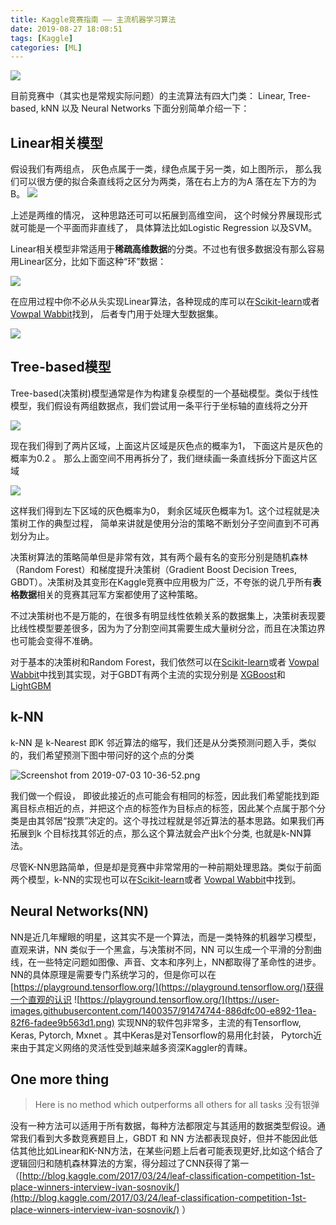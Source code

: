 ```yaml
---
title: Kaggle竞赛指南 —— 主流机器学习算法
date: 2019-08-27 18:08:51
tags: [Kaggle]
categories: [ML]
---
```

![](https://user-images.githubusercontent.com/1400357/91473128-58bdf480-e890-11ea-9db0-7339c430e9e0.png)


目前竞赛中（其实也是常规实际问题）的主流算法有四大门类：  Linear, Tree-based, kNN 以及 Neural Networks 下面分别简单介绍一下：

## Linear相关模型

假设我们有两组点， 灰色点属于一类，绿色点属于另一类，如上图所示， 那么我们可以很方便的拟合条直线将之区分为两类，落在右上方的为A 落在左下方的为B。
![](https://user-images.githubusercontent.com/1400357/91473847-5d36dd00-e891-11ea-93aa-8ce12b55e02c.png)


上述是两维的情况， 这种思路还可可以拓展到高维空间， 这个时候分界展现形式就可能是一个平面而非直线了， 具体算法比如Logistic Regression 以及SVM。

Linear相关模型非常适用于**稀疏高维数据**的分类。不过也有很多数据没有那么容易用Linear区分，比如下面这种“环”数据：

![](https://upload-images.jianshu.io/upload_images/1886630-ba74277e84f5ec61.png)

在应用过程中你不必从头实现Linear算法，各种现成的库可以在[Scikit-learn](https://scikit-learn.org/stable/)或者 [Vowpal Wabbit](https://github.com/VowpalWabbit/vowpal_wabbit/wiki)找到， 后者专门用于处理大型数据集。

![](https://user-images.githubusercontent.com/1400357/91473985-8e171200-e891-11ea-873a-234e271098ac.png)


## Tree-based模型

Tree-based(决策树)模型通常是作为构建复杂模型的一个基础模型。类似于线性模型，我们假设有两组数据点，我们尝试用一条平行于坐标轴的直线将之分开

![](https://user-images.githubusercontent.com/1400357/91474073-aab34a00-e891-11ea-9945-5a4b4d09158f.png)

现在我们得到了两片区域，上面这片区域是灰色点的概率为1， 下面这片是灰色的概率为0.2 。 那么上面空间不用再拆分了，我们继续画一条直线拆分下面这片区域

![](https://user-images.githubusercontent.com/1400357/91474155-c1f23780-e891-11ea-80e6-5fb31d16a129.png)

这样我们得到左下区域的灰色概率为0， 剩余区域灰色概率为1。这个过程就是决策树工作的典型过程， 简单来讲就是使用分治的策略不断划分子空间直到不可再划分为止。

决策树算法的策略简单但是非常有效，其有两个最有名的变形分别是随机森林（Random Forest）和梯度提升决策树（Gradient Boost Decision Trees, GBDT）。决策树及其变形在Kaggle竞赛中应用极为广泛，不夸张的说几乎所有**表格数据**相关的竞赛其冠军方案都使用了这种策略。

不过决策树也不是万能的，在很多有明显线性依赖关系的数据集上，决策树表现要比线性模型要差很多，因为为了分割空间其需要生成大量树分岔，而且在决策边界也可能会变得不准确。

对于基本的决策树和Random Forest，我们依然可以在[Scikit-learn](https://scikit-learn.org/stable/)或者 [Vowpal Wabbit](https://github.com/VowpalWabbit/vowpal_wabbit/wiki)中找到其实现，对于GBDT有两个主流的实现分别是 [XGBoost](https://xgboost.readthedocs.io/en/latest/)和[LightGBM](https://lightgbm.readthedocs.io/en/latest/)

## k-NN 

k-NN 是 k-Nearest 即K 邻近算法的缩写，我们还是从分类预测问题入手，类似的，我们希望预测下图中带问好的这个点的分类

![Screenshot from 2019-07-03 10-36-52.png](https://user-images.githubusercontent.com/1400357/91474592-52c91300-e892-11ea-8c84-7cf970136aff.png)

我们做一个假设， 即彼此接近的点可能会有相同的标签，因此我们希望能找到距离目标点相近的点，并把这个点的标签作为目标点的标签，因此某个点属于那个分类是由其邻居“投票”决定的。这个寻找过程就是邻近算法的基本思路。如果我们再拓展到k 个目标找其邻近的点，那么这个算法就会产出k个分类, 也就是k-NN算法。

尽管K-NN思路简单，但是却是竞赛中非常常用的一种前期处理思路。类似于前面两个模型，k-NN的实现也可以在[Scikit-learn](https://scikit-learn.org/stable/)或者 [Vowpal Wabbit](https://github.com/VowpalWabbit/vowpal_wabbit/wiki)中找到。


## Neural Networks(NN)

NN是近几年耀眼的明星，这其实不是一个算法，而是一类特殊的机器学习模型，直观来讲，NN 类似于一个黑盒，与决策树不同，NN 可以生成一个平滑的分割曲线，在一些特定问题如图像、声音、文本和序列上，NN都取得了革命性的进步。NN的具体原理是需要专门系统学习的，但是你可以在 [https://playground.tensorflow.org/](https://playground.tensorflow.org/)获得一个直观的认识
![https://playground.tensorflow.org/](https://user-images.githubusercontent.com/1400357/91474744-886dfc00-e892-11ea-82f6-fadee9b563d1.png)
实现NN的软件包非常多，主流的有Tensorflow, Keras, Pytorch, Mxnet 。其中Keras是对Tensorflow的易用化封装， Pytorch近来由于其定义网络的灵活性受到越来越多资深Kaggler的青睐。

## One more thing

>Here is no method which outperforms all others for all tasks
没有银弹


没有一种方法可以适用于所有数据，每种方法都限定与其适用的数据类型假设。通常我们看到大多数竞赛题目上，GBDT 和 NN 方法都表现良好，但并不能因此低估其他比如Linear和K-NN方法，在某些问题上后者可能表现更好,比如这个结合了逻辑回归和随机森林算法的方案，得分超过了CNN获得了第一（[http://blog.kaggle.com/2017/03/24/leaf-classification-competition-1st-place-winners-interview-ivan-sosnovik/](http://blog.kaggle.com/2017/03/24/leaf-classification-competition-1st-place-winners-interview-ivan-sosnovik/)
）

